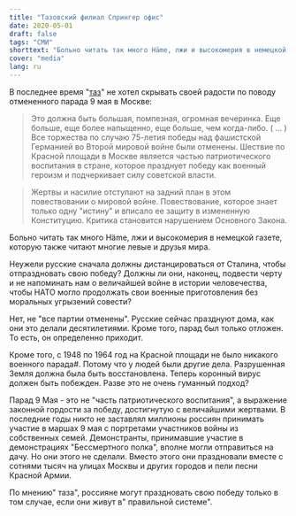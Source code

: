 ```yaml
---
title: "Тазовский филиал Спрингер офис"
date: 2020-05-01
draft: false
tags: "СМИ"
shorttext: "Больно читать так много Häme, лжи и высокомерия в немецкой газете, которую также читают многие левые и друзья мира."
cover: "media"
lang: ru
---
```


В последнее время "[таз](https://taz.de/Weltkriegsgedenken-in-Russland/!5676855/ "Die Show gestohlen")" не хотел скрывать своей радости по поводу отмененного парада 9 мая в Москве:

> Это должна быть большая, помпезная, огромная вечеринка. Еще больше, еще более напыщенно, еще больше, чем когда-либо. ( ... ) Все торжества по случаю 75-летия победы над фашистской Германией во Второй мировой войне были отменены. Шествие по Красной площади в Москве является частью патриотического воспитания в стране, которое празднует победу как военный героизм и подчеркивает силу советской власти.

> Жертвы и насилие отступают на задний план в этом повествовании о мировой войне. Повествование, которое знает только одну "истину" и вписало ее защиту в измененную Конституцию. Критика становится нарушением Основного Закона.

Больно читать так много Häme, лжи и высокомерия в немецкой газете, которую также читают многие левые и друзья мира.

Неужели русские сначала должны дистанцироваться от Сталина, чтобы отпраздновать свою победу? Должны ли они, наконец, подвести черту и не напоминать нам о величайшей войне в истории человечества, чтобы НАТО могло продолжать свои военные приготовления без моральных угрызений совести?

Нет, не "все партии отменены". Русские сейчас празднуют дома, как они это делали десятилетиями. Кроме того, парад был только отложен. То есть, он определенно приходит.

Кроме того, с 1948 по 1964 год на Красной площади не было никакого военного парада#. Потому что у людей были другие дела. Разрушенная Земля должна была быть восстановлена. Теперь коронный вирус должен быть побежден. Разве это не очень гуманный подход?

Парад 9 Мая - это не "часть патриотического воспитания", а выражение законной гордости за победу, достигнутую с величайшими жертвами. В последние годы никто не заставлял миллионы россиян принимать участие в маршах 9 мая с портретами участников войны из собственных семей. Демонстранты, принимавшие участие в демонстрациях "Бессмертного полка", вполне могли отправиться на дачу. Но они этого не сделали. Вместо этого они праздновали вместе с сотнями тысяч на улицах Москвы и других городов и пели песни Красной Армии.

По мнению" таза", россияне могут праздновать свою победу только в том случае, если они живут в" правильной системе".
